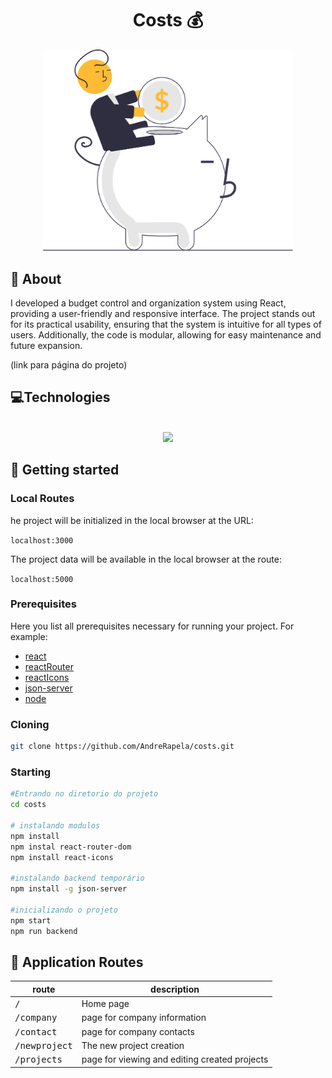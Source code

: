 <h1 align="center" style="font-weight: bold;">Costs 💰</h1>

<p align="center">
    <img src="src/img/savings.svg" alt="Image Example" width="400px">
</p>





<h2 id="about">📌 About</h2>

I developed a budget control and organization system using React, providing a user-friendly and responsive interface. The project stands out for its practical usability, ensuring that the system is intuitive for all types of users. Additionally, the code is modular, allowing for easy maintenance and future expansion.

(link para página do projeto)

<h2 id="technologies">  💻Technologies</h2>

<div align="center" style="display: inline_block"><br>
  <img src="https://skillicons.dev/icons?i=javascript,html,css,react" />
</div>

<h2 id="started">🚀 Getting started</h2>

<h3>Local Routes</h3>

he project will be initialized in the local browser at the URL:

`localhost:3000`

The project data will be available in the local browser at the route:

`localhost:5000`


<h3>Prerequisites</h3>

Here you list all prerequisites necessary for running your project. For example:

- [react](https://legacy.reactjs.org/)
- [reactRouter](https://reactrouter.com/en/main)
- [reactIcons](https://react-icons.github.io/react-icons/)
- [json-server](https://www.npmjs.com/package/json-server)
- [node](https://nodejs.org/)

  
<h3>Cloning</h3>


```bash
git clone https://github.com/AndreRapela/costs.git
```

<h3>Starting</h3>


```bash
#Entrando no diretorio do projeto
cd costs

# instalando modulos
npm install
npm instal react-router-dom
npm install react-icons

#instalando backend temporário
npm install -g json-server

#inicializando o projeto
npm start
npm run backend
```

<h2 id="routes">📍 Application Routes</h2>


| route               | description                                          
|----------------------|-----------------------------------------------------
| <kbd>/</kbd>     | Home page
| <kbd>/company</kbd>     | page for company information
| <kbd>/contact</kbd>     | page for company contacts 
| <kbd>/newproject</kbd>     | The new project creation  
| <kbd>/projects</kbd>     | page for viewing and editing created projects 



